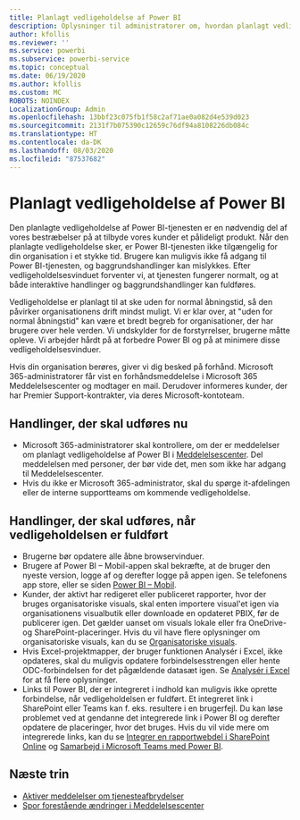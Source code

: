```yaml
---
title: Planlagt vedligeholdelse af Power BI
description: Oplysninger til administratorer om, hvordan planlagt vedligeholdelse af Power BI påvirker deres organisation og de næste trin, de muligvis skal udføre.
author: kfollis
ms.reviewer: ''
ms.service: powerbi
ms.subservice: powerbi-service
ms.topic: conceptual
ms.date: 06/19/2020
ms.author: kfollis
ms.custom: MC
ROBOTS: NOINDEX
LocalizationGroup: Admin
ms.openlocfilehash: 13bbf23c075fb1f58c2af71ae0a082d4e539d023
ms.sourcegitcommit: 2131f7b075390c12659c76df94a8108226db084c
ms.translationtype: HT
ms.contentlocale: da-DK
ms.lasthandoff: 08/03/2020
ms.locfileid: "87537682"
---
```

# <a name="power-bi-planned-maintenance"></a>Planlagt vedligeholdelse af Power BI

Den planlagte vedligeholdelse af Power BI-tjenesten er en nødvendig del af vores bestræbelser på at tilbyde vores kunder et pålideligt produkt. Når den planlagte vedligeholdelse sker, er Power BI-tjenesten ikke tilgængelig for din organisation i et stykke tid. Brugere kan muligvis ikke få adgang til Power BI-tjenesten, og baggrundshandlinger kan mislykkes. Efter vedligeholdelsesvinduet forventer vi, at tjenesten fungerer normalt, og at både interaktive handlinger og baggrundshandlinger kan fuldføres.  

Vedligeholdelse er planlagt til at ske uden for normal åbningstid, så den påvirker organisationens drift mindst muligt. Vi er klar over, at "uden for normal åbningstid" kan være et bredt begreb for organisationer, der har brugere over hele verden. Vi undskylder for de forstyrrelser, brugerne måtte opleve. Vi arbejder hårdt på at forbedre Power BI og på at minimere disse vedligeholdelsesvinduer.

Hvis din organisation berøres, giver vi dig besked på forhånd. Microsoft 365-administratorer får vist en forhåndsmeddelelse i Microsoft 365 Meddelelsescenter og modtager en mail. Derudover informeres kunder, der har Premier Support-kontrakter, via deres Microsoft-kontoteam.

## <a name="actions-to-take-now"></a>Handlinger, der skal udføres nu

* Microsoft 365-administratorer skal kontrollere, om der er meddelelser om planlagt vedligeholdelse af Power BI i [Meddelelsescenter](https://admin.microsoft.com/Adminportal/Home#/MessageCenter). Del meddelelsen med personer, der bør vide det, men som ikke har adgang til Meddelelsescenter.
* Hvis du ikke er Microsoft 365-administrator, skal du spørge it-afdelingen eller de interne supportteams om kommende vedligeholdelse.

## <a name="actions-to-take-when-maintenance-is-complete"></a>Handlinger, der skal udføres, når vedligeholdelsen er fuldført

* Brugerne bør opdatere alle åbne browservinduer.
* Brugere af Power BI – Mobil-appen skal bekræfte, at de bruger den nyeste version, logge af og derefter logge på appen igen. Se telefonens app store, eller se siden [Power BI – Mobil](https://powerbi.microsoft.com/mobile/).
* Kunder, der aktivt har redigeret eller publiceret rapporter, hvor der bruges organisatoriske visuals, skal enten importere visual'et igen via organisationens visualbutik eller downloade en opdateret PBIX, før de publicerer igen. Det gælder uanset om visuals lokale eller fra OneDrive- og SharePoint-placeringer. Hvis du vil have flere oplysninger om organisatoriske visuals, kan du se [Organisatoriske visuals](organizational-visuals.md).
* Hvis Excel-projektmapper, der bruger funktionen Analysér i Excel, ikke opdateres, skal du muligvis opdatere forbindelsesstrengen eller hente ODC-forbindelsen for det pågældende datasæt igen. Se [Analysér i Excel](../collaborate-share/service-analyze-in-excel.md#connect-to-power-bi-data) for at få flere oplysninger.
* Links til Power BI, der er integreret i indhold kan muligvis ikke oprette forbindelse, når vedligeholdelsen er fuldført. Et integreret link i SharePoint eller Teams kan f. eks. resultere i en brugerfejl. Du kan løse problemet ved at gendanne det integrerede link i Power BI og derefter opdatere de placeringer, hvor det bruges. Hvis du vil vide mere om integrerede links, kan du se [Integrer en rapportwebdel i SharePoint Online](../collaborate-share/service-embed-report-spo.md) og [Samarbejd i Microsoft Teams med Power BI](../collaborate-share/service-collaborate-microsoft-teams.md).

## <a name="next-steps"></a>Næste trin

* [Aktiver meddelelser om tjenesteafbrydelser](service-interruption-notifications.md)
* [Spor forestående ændringer i Meddelelsescenter](https://docs.microsoft.com/microsoft-365/admin/manage/message-center?view=o365-worldwide)

